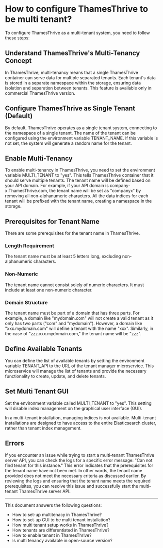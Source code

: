 # How to configure ThamesThrive to be multi tenant?

To configure ThamesThrive as a multi-tenant system, you need to follow these steps:

## Understand ThamesThrive's Multi-Tenancy Concept

In ThamesThrive, multi-tenancy means that a single ThamesThrive container can serve data for multiple separated tenants. Each
tenant's data is stored in a separate namespace within the storage, ensuring data isolation and separation between
tenants. This feature is available only in commercial ThamesThrive version.

## Configure ThamesThrive as Single Tenant (Default)

By default, ThamesThrive operates as a single tenant system, connecting to the namespace of a single tenant. The name of the
tenant can be configured using the environment variable TENANT_NAME. If this variable is not set, the system will
generate a random name for the tenant.

## Enable Multi-Tenancy

To enable multi-tenancy in ThamesThrive, you need to set the environment variable MULTI_TENANT to "yes". This tells ThamesThrive
container that it should serve multiple tenants. The tenant name will be defined based on your API domain. For example,
if your API domain is company-x.ThamesThrive.com, the tenant name will be set as "companyx" by removing all non-alphanumeric
characters. All the data indices for each tenant will be prefixed with the tenant name, creating a namespace in the
storage.

## Prerequisites for Tenant Name

There are some prerequisites for the tenant name in ThamesThrive.

### Length Requirement

The tenant name must be at least 5 letters long, excluding non-alphanumeric characters.

### Non-Numeric

The tenant name cannot consist solely of numeric characters. It must include at least one non-numeric character.

### Domain Structure

The tenant name must be part of a domain that has three parts. For example, a domain like "mydomain.com" will not create
a valid tenant as it only has two parts ("com" and "mydomain"). However, a domain like "xxx.mydomain.com" will define a
tenant with the name "xxx". Similarly, in the case of "zzz.xxx.mydomain.com," the tenant name will be "zzz".

## Define Available Tenants

You can define the list of available tenants by setting the environment variable TENANT_API to the URL of the tenant
manager microservice. This microservice will manage the list of tenants and provide the necessary functionality to
create, update, and delete tenants.

## Set Multi Tenant GUI

Set the environment variable called MULTI_TENANT to "yes". This setting will disable index management on the graphical
user interface (GUI).

In a multi-tenant installation, managing indices is not available. Multi-tenant installations are designed to have
access to the entire Elasticsearch cluster, rather than tenant index management.

## Errors

If you encounter an issue while trying to start a multi-tenant ThamesThrive server API, you can check the logs for a
specific error message: "Can not find tenant for this instance." This error indicates that the prerequisites for the
tenant name have not been met. In other words, the tenant name provided does not meet the necessary criteria as
discussed earlier. By reviewing the logs and ensuring that the tenant name meets the required prerequisites, you can
resolve this issue and successfully start the multi-tenant ThamesThrive server API.

---
This document answers the following questions:
- How to set-up multitenacy in ThamesThrive?
- How to set-up GUI to be multi tenant installation?
- How multi tenant setup works in ThamesThrive?
- How tenants are differentiated in ThamesThrive?
- How to enable tenant in ThamesThrive?
- Is multi tenancy available in open-source version?

